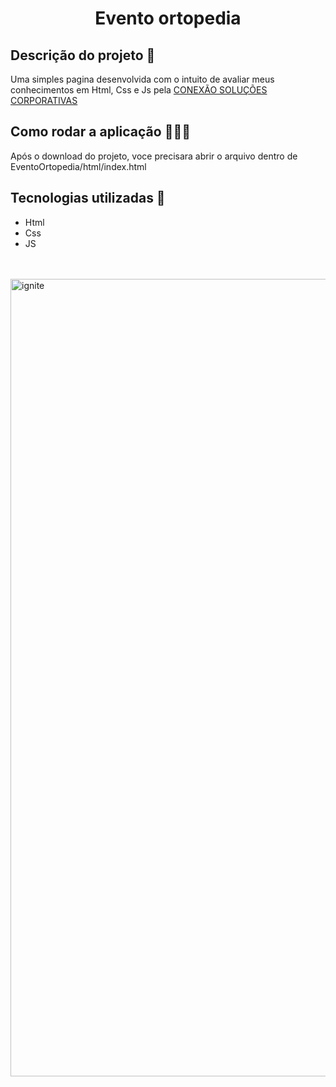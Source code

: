 <h1 align='center'>Evento ortopedia</h1>

## Descrição do projeto 🚀

Uma simples pagina desenvolvida com o intuito de avaliar meus conhecimentos em Html, Css e Js pela [CONEXÃO SOLUÇÕES CORPORATIVAS](https://conexaopro.com.br/site/)

## Como rodar a aplicação 🧑🏻‍💻

Após o download do projeto, voce precisara abrir o arquivo dentro de EventoOrtopedia/html/index.html


## Tecnologias utilizadas 🚀

<ul>
    <li>Html</li>
    <li>Css</li>
    <li>JS</li>
</ul>
<br><br>
<img width="1276" alt="ignite" src="https://user-images.githubusercontent.com/33062949/120941870-942cff80-c6fb-11eb-9f8d-e1d1f97b6125.gif">
